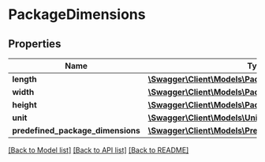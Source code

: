 # PackageDimensions

## Properties
Name | Type | Description | Notes
------------ | ------------- | ------------- | -------------
**length** | [**\Swagger\Client\Models\PackageDimension**](PackageDimension.md) |  | [optional] 
**width** | [**\Swagger\Client\Models\PackageDimension**](PackageDimension.md) |  | [optional] 
**height** | [**\Swagger\Client\Models\PackageDimension**](PackageDimension.md) |  | [optional] 
**unit** | [**\Swagger\Client\Models\UnitOfLength**](UnitOfLength.md) |  | [optional] 
**predefined_package_dimensions** | [**\Swagger\Client\Models\PredefinedPackageDimensions**](PredefinedPackageDimensions.md) |  | [optional] 

[[Back to Model list]](../../README.md#documentation-for-models) [[Back to API list]](../../README.md#documentation-for-api-endpoints) [[Back to README]](../../README.md)

